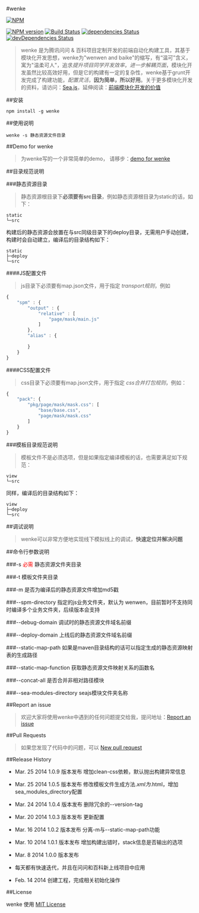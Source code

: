 #wenke

[![NPM](https://nodei.co/npm/wenke.png)](https://nodei.co/npm/wenke/)

[![NPM version](https://badge.fury.io/js/wenke.png)](http://badge.fury.io/js/wenke)
[![Build Status](https://travis-ci.org/skyaspnet/wenke.png?branch=master)](https://travis-ci.org/skyaspnet/wenke)
[![dependencies Status](https://david-dm.org/skyaspnet/wenke.png)](https://github.com/skyaspnet/wenke)
[![devDependencies Status](https://david-dm.org/skyaspnet/wenke/dev-status.png)](https://github.com/skyaspnet/wenke)


> wenke 是为腾讯问问 & 百科项目定制开发的前端自动化构建工具，其基于模块化开发思想，wenke为"wenwen and baike"的缩写，有“温可”含义，寓为"温柔可人"，追求*提升项目同学开发效率*，*进一步解耦页面*，模块化开发虽然比较高效好用，但是它的构建有一定的复杂性，wenke基于grunt开发完成了构建功能，*配置灵活*，**因为简单，所以好用**。关于更多模块化开发的资料，请访问：<a href="http://seajs.org/" target="_blank">Sea.js</a>，延伸阅读：<a href="https://github.com/seajs/seajs/issues/547" target="_blank">前端模块化开发的价值</a>

##安装
```
npm install -g wenke
```

##使用说明
```
wenke -s 静态资源文件目录
```


##Demo for wenke
> 为wenke写的一个非常简单的demo， 请移步：<a href="https://github.com/skyaspnet/wenke-demo.git" target="_blank" title="专为wenke写的简单入门demo">demo for wenke</a>


##目录规范说明

###静态资源目录
> 静态资源根目录下**必须要有src目录**，例如静态资源根目录为static的话，如下：

    static
    └─src

  构建后的静态资源会放置在与src同级目录下的deploy目录，无需用户手动创建，构建时会自动建立，编译后的目录结构如下：
  
    static
    ├─deploy
    └─src  
    
####JS配置文件
>js目录下必须要有map.json文件，用于指定 *transport规则*，例如

```javascript
{
    "spm" : {
        "output" : {
            "relative" : [
                "page/mask/main.js"
            ]
        },
        "alias" : {
			
        }
    }
}
```

####CSS配置文件
>css目录下必须要有map.json文件，用于指定 *css合并打包规则*，例如：

```javascript
{
	"pack": {
		"pkg/page/mask/mask.css": [
			"base/base.css",
			"page/mask/mask.css"
		]
	}
}
```

###模板目录规范说明  
> 模板文件不是必须选项，但是如果指定编译模板的话，也需要满足如下规范：
  
    view
    └─src  

  同样，编译后的目录结构如下：
  
    view
    ├─deploy
    └─src  
  
##调试说明
> wenke可以非常方便地实现线下模拟线上的调试，__快速定位并解决问题__



##命令行参数说明

###-s  <span style="color:red;">必需</span>
静态资源文件夹目录

###-t
模板文件夹目录

###-m
是否为编译后的静态资源文件增加md5戳

###--spm-directory
指定的js业务文件夹，默认为 wenwen，目前暂时不支持同时编译多个业务文件夹，后续版本会支持

###--debug-domain
调试时的静态资源文件域名前缀

###--deploy-domain
上线后的静态资源文件域名前缀

###--static-map-path
如果是maven目录结构的话可以指定生成的静态资源映射表的生成路径

###--static-map-function
获取静态资源文件映射关系的函数名

###--concat-all
是否合并非相对路径模块

###--sea-modules-directory
seajs模块文件夹名称

##Report an issue
>欢迎大家将使用wenke中遇到的任何问题提交给我，提问地址：<a href="https://github.com/skyaspnet/wenke/issues" target="_blank">Report an issue</a>


##Pull Requests
>如果您发现了代码中的问题，可以 <a href="https://github.com/skyaspnet/wenke/compare/" target="_blank">New pull request</a>


##Release History
+    Mar. 25 2014 1.0.9 版本发布 增加clean-css依赖，默认抛出构建异常信息

+    Mar. 25 2014 1.0.5 版本发布 修改模板文件生成方法$.xml为$.html，增加sea_modules_directory配置

+    Mar. 24 2014 1.0.4 版本发布 删除冗余的--version-tag

+    Mar. 20 2014 1.0.3 版本发布 更新配置

+    Mar. 16 2014 1.0.2 版本发布 分离-m与--static-map-path功能

+    Mar. 10 2014 1.0.1 版本发布 增加构建出错时，stack信息是否输出的选项
  
+    Mar. 8 2014 1.0.0 版本发布
  
+    每天都有快速迭代，并且在问问和百科新上线项目中应用
  
+    Feb. 14 2014 创建工程，完成相关初始化操作
  


##License

wenke 使用 <a href="https://github.com/skyaspnet/wenke/blob/master/LICENSE" target="_blank" title="wenke use MIT license">MIT License</a>

